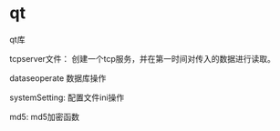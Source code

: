 # qt
qt库

tcpserver文件：
创建一个tcp服务，并在第一时间对传入的数据进行读取。

dataseoperate
数据库操作

systemSetting:
配置文件ini操作

md5:
md5加密函数